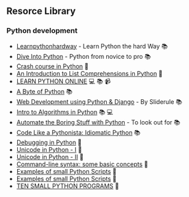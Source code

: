 ## Resorce Library

### Python development
* [Learnpythonhardway](http://learnpythonthehardway.org) - Learn Python the hard Way :books:
* [Dive Into Python](http://www.diveintopython.net/) - Python from novice to pro :books:
* [Crash course in Python](http://stephensugden.com/crash_into_python/) :page_facing_up:
* [An Introduction to List Comprehensions in Python](http://carlgroner.me/Python/2011/11/09/An-Introduction-to-List-Comprehensions-in-Python.html) :page_facing_up:
* [LEARN PYTHON ONLINE](https://www.codementor.io/learn-python-online) :computer: :books: :video_camera:
* [A Byte of Python](http://www.swaroopch.com/notes/python/) :books:
* [Web Development using Python & Django](https://www.mysliderule.com/learning-paths/web-development-python-django/learn/) - By Sliderule :books:
* [Intro to Algorithms in Python](http://courses.csail.mit.edu/6.006/spring11/notes.shtml) :books: :computer:
* [Automate the Boring Stuff with Python](http://automatetheboringstuff.com/) - To look out for :books:
* [Code Like a Pythonista: Idiomatic Python](http://python.net/~goodger/projects/pycon/2007/idiomatic/handout.html) :books:
* [Debugging in Python](https://pythonconquerstheuniverse.wordpress.com/2009/09/10/debugging-in-python/) :page_facing_up:
* [Unicode in Python - I](http://farmdev.com/talks/unicode/) :page_facing_up:
* [Unicode in Python - II](https://pythonconquerstheuniverse.wordpress.com/2010/06/04/unicode-for-dummies-just-use-utf-8/) :page_facing_up:
* [Command-line syntax: some basic concepts](https://pythonconquerstheuniverse.wordpress.com/2010/07/25/command-line-syntax-some-basic-concepts/) :page_facing_up:
* [Examples of small Python Scripts](http://www.hlevkin.com/Shell_progr/hellopython.htm) :page_facing_up:
* [Examples of small Python Scripts](http://www.hlevkin.com/Shell_progr/hellopython.htm) :page_facing_up:
* [TEN SMALL PYTHON PROGRAMS](http://jessenoller.com/blog/2007/05/29/ten-small-python-programs) :page_facing_up:
